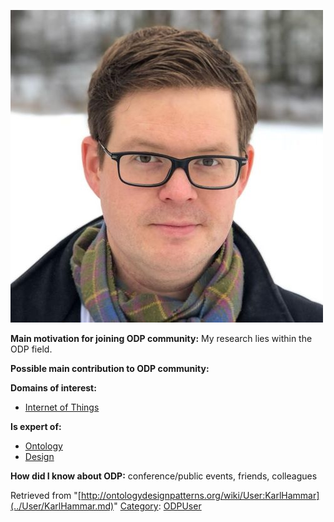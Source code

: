 [![Image:KarlHammar.jpg](../images/0/05/KarlHammar.jpg)](../Image/KarlHammar.jpg.md "Image:KarlHammar.jpg")




  





__Main motivation for joining ODP community:__ My research lies within the ODP field.


__Possible main contribution to ODP community:__


__Domains of interest:__



* [Internet of Things](../Community/Internet_of_Things.md "Community:Internet of Things")


__Is expert of:__



* [Ontology](../Community/Ontology-based_models.md "Community:Ontology")
* [Design](../Community/Design.md "Community:Design")


__How did I know about ODP:__ conference/public events, friends, colleagues






Retrieved from "[http://ontologydesignpatterns.org/wiki/User:KarlHammar](../User/KarlHammar.md)"
 [Category](http://ontologydesignpatterns.org/wiki/Special:Categories "Special:Categories"): [ODPUser](../Category/ODPUser.md "Category:ODPUser")